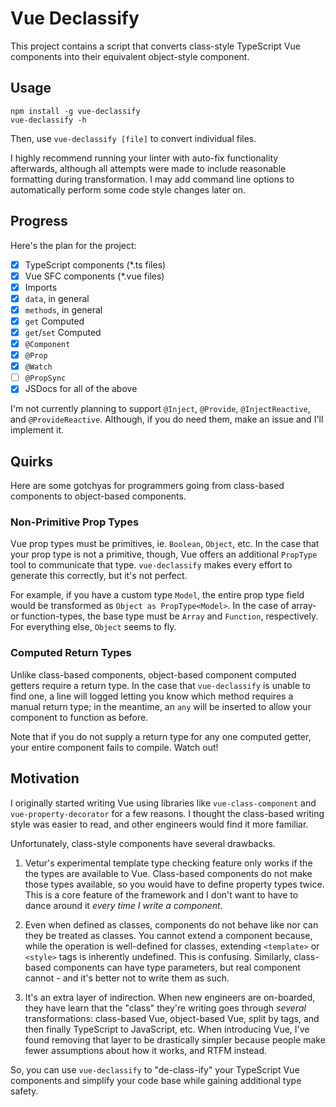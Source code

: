 # Vue Declassify

This project contains a script that converts class-style TypeScript Vue components into their equivalent object-style component.

## Usage

```
npm install -g vue-declassify
vue-declassify -h
```

Then, use `vue-declassify [file]` to convert individual files.

I highly recommend running your linter with auto-fix functionality afterwards, although all attempts were made to include reasonable formatting during transformation. I may add command line options to automatically perform some code style changes later on.

## Progress

Here's the plan for the project:

- [x] TypeScript components (*.ts files)
- [x] Vue SFC components (*.vue files)
- [x] Imports
- [x] `data`, in general
- [x] `methods`, in general
- [x] `get` Computed
- [x] `get`/`set` Computed
- [x] `@Component`
- [x] `@Prop`
- [x] `@Watch`
- [ ] `@PropSync`
- [x] JSDocs for all of the above

I'm not currently planning to support `@Inject`, `@Provide`, `@InjectReactive`, and `@ProvideReactive`. Although, if you do need them, make an issue and I'll implement it.

## Quirks

Here are some gotchyas for programmers going from class-based components to object-based components.

### Non-Primitive Prop Types

Vue prop types must be primitives, ie. `Boolean`, `Object`, etc. In the case that your prop type is not a primitive, though, Vue offers an additional `PropType` tool to communicate that type. `vue-declassify` makes every effort to generate this correctly, but it's not perfect.

For example, if you have a custom type `Model`, the entire prop type field would be transformed as `Object as PropType<Model>`. In the case of array- or function-types, the base type must be `Array` and `Function`, respectively. For everything else, `Object` seems to fly.

### Computed Return Types

Unlike class-based components, object-based component computed getters require a return type. In the case that `vue-declassify` is unable to find one, a line will logged letting you know which method requires a manual return type; in the meantime, an `any` will be inserted to allow your component to function as before.

Note that if you do not supply a return type for any one computed getter, your entire component fails to compile. Watch out!

## Motivation

I originally started writing Vue using libraries like `vue-class-component` and `vue-property-decorator` for a few reasons. I thought the class-based writing style was easier to read, and other engineers would find it more familiar. 

Unfortunately, class-style components have several drawbacks.

1. Vetur's experimental template type checking feature only works if the the types are available to Vue. Class-based components do not make those types available, so you would have to define property types twice. This is a core feature of the framework and I don't want to have to dance around it *every time I write a component*.

2. Even when defined as classes, components do not behave like nor can they be treated as classes. You cannot extend a component because, while the operation is well-defined for classes, extending `<template>` or `<style>` tags is inherently undefined. This is confusing. Similarly, class-based components can have type parameters, but real component cannot - and it's better not to write them as such.

3. It's an extra layer of indirection. When new engineers are on-boarded, they have learn that the "class" they're writing goes through *several* transformations: class-based Vue, object-based Vue, split by tags, and then finally TypeScript to JavaScript, etc. When introducing Vue, I've found removing that layer to be drastically simpler because people make fewer assumptions about how it works, and RTFM instead.

So, you can use `vue-declassify` to "de-class-ify" your TypeScript Vue components and simplify your code base while gaining additional type safety.
